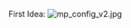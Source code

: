 First Idea:
![mp_config_v2.jpg](https://bitbucket.org/repo/7zKBgbq/images/2100157223-mp_config_v2.jpg)